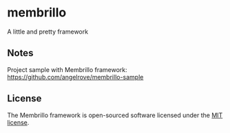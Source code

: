 # membrillo

A little and pretty framework

## Notes

Project sample with Membrillo framework: https://github.com/angelrove/membrillo-sample

## License

The Membrillo framework is open-sourced software licensed under the [MIT license](https://opensource.org/licenses/MIT).
